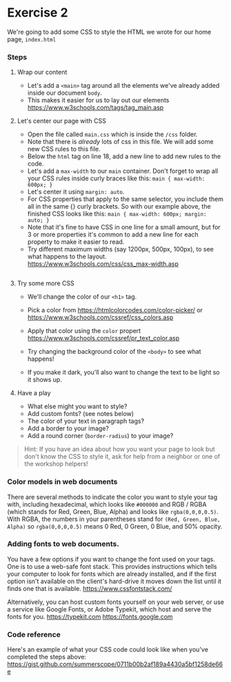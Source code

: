 # Exercise 2

We're going to add some CSS to style the HTML we wrote for our home page, `index.html`

### Steps

1.  Wrap our content

    * Let's add a `<main>` tag around all the elements we've already added inside our document `body`.
    * This makes it easier for us to lay out our elements
      https://www.w3schools.com/tags/tag_main.asp

2.  Let's center our page with CSS

    * Open the file called `main.css` which is inside the `/css` folder.
    * Note that there is _already_ lots of css in this file. We will add some new CSS rules to this file.
    * Below the `html` tag on line 18, add a new line to add new rules to the code.
    * Let's add a `max-width` to our `main` container. Don't forget to wrap all your CSS rules inside curly braces like this:
      `main { max-width: 600px; }`
    * Let's center it using `margin: auto`.
    * For CSS properties that apply to the same selector, you include them all in the same {} curly brackets. So with our example above, the finished CSS looks like this:
      `main { max-width: 600px; margin: auto; }`
    * Note that it's fine to have CSS in one line for a small amount, but for 3 or more properties it's common to add a new line for each property to make it easier to read.
    * Try different maximum widths (say 1200px, 500px, 100px), to see what happens to the layout.
      https://www.w3schools.com/css/css_max-width.asp

    ```

    ```

3.  Try some more CSS

    * We'll change the color of our `<h1>` tag.
    * Pick a color from https://htmlcolorcodes.com/color-picker/ or https://www.w3schools.com/cssref/css_colors.asp
    * Apply that color using the `color` propert https://www.w3schools.com/cssref/pr_text_color.asp

    * Try changing the background color of the `<body>` to see what happens!
    * If you make it dark, you'll also want to change the text to be light so it shows up.

4.  Have a play
    * What else might you want to style?
    * Add custom fonts? (see notes below)
    * The color of your text in paragraph tags?
    * Add a border to your image?
    * Add a round corner (`border-radius`) to your image?

> Hint: If you have an idea about how you want your page to look but don't know the CSS to style it, ask for help from a neighbor or one of the workshop helpers!

### Color models in web documents

There are several methods to indicate the color you want to style your tag with, including hexadecimal, which looks like `#000000` and RGB / RGBA (which stands for Red, Green, Blue, Alpha) and looks like `rgba(0,0,0,0.5)`. With RGBA, the numbers in your parentheses stand for `(Red, Green, Blue, Alpha)` so `rgba(0,0,0,0.5)` means 0 Red, 0 Green, 0 Blue, and 50% opacity.

### Adding fonts to web documents.

You have a few options if you want to change the font used on your tags. One is to use a web-safe font stack. This provides instructions which tells your computer to look for fonts which are already installed, and if the first option isn't available on the client's hard-drive it moves down the list until it finds one that is available.
https://www.cssfontstack.com/

Alternatively, you can host custom fonts yourself on your web server, or use a service like Google Fonts, or Adobe Typekit, which host and serve the fonts for you. https://typekit.com https://fonts.google.com

### Code reference

Here's an example of what your CSS code could look like when you've completed the steps above:
https://gist.github.com/summerscope/0711b00b2af189a4430a5bf1258de66e

